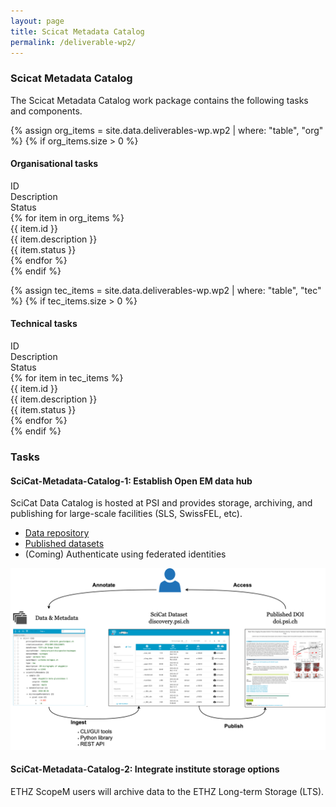 ```yaml
---
layout: page
title: Scicat Metadata Catalog
permalink: /deliverable-wp2/
---
```


### Scicat Metadata Catalog ###

The Scicat Metadata Catalog work package contains the following tasks and components.

{% assign org_items = site.data.deliverables-wp.wp2 | where: "table", "org" %}
{% if org_items.size > 0 %}

#### Organisational tasks ####

<html>
    <div class="wp-bar">
        <div class="wp-header-row">
            <div class="wp-header-col">ID</div>
            <div class="wp-header-col">Description</div>
            <div class="wp-header-col">Status</div>
        </div>
        {% for item in org_items %}
            <div class="wp-row">
                <div class="wp-col">{{ item.id }}</div>
                <div class="wp-col">{{ item.description }}</div>
                <div class="wp-col wp-status {{ item.status | downcase | replace: ' ', '-' }}">{{ item.status }}</div>
            </div>
        {% endfor %}
    </div>
</html>
{% endif %}

{% assign tec_items = site.data.deliverables-wp.wp2 | where: "table", "tec" %}
{% if tec_items.size > 0 %}

#### Technical tasks ####

<html>
    <div class="wp-bar">
        <div class="wp-header-row">
            <div class="wp-header-col">ID</div>
            <div class="wp-header-col">Description</div>
            <div class="wp-header-col">Status</div>
        </div>
        {% for item in tec_items %}
            <div class="wp-row">
                <div class="wp-col">{{ item.id }}</div>
                <div class="wp-col">{{ item.description }}</div>
                <div class="wp-col wp-status {{ item.status | downcase | replace: ' ', '-' }}">{{ item.status }}</div>
            </div>
        {% endfor %}
    </div>
</html>
{% endif %}

### Tasks ###

#### SciCat-Metadata-Catalog-1: Establish Open EM data hub ####

SciCat Data Catalog is hosted at PSI and provides storage, archiving, and publishing for large-scale facilities (SLS, SwissFEL, etc).

- <a href="https://discovery.psi.ch">Data repository</a>
- <a href="https://doi.psi.ch/">Published datasets</a>
- (Coming) Authenticate using federated identities

![SciCat Metadata catalog](/assets/img/scicatwp2.png)

#### SciCat-Metadata-Catalog-2: Integrate institute storage options ####

ETHZ ScopeM users will archive data to the ETHZ Long-term Storage (LTS).
